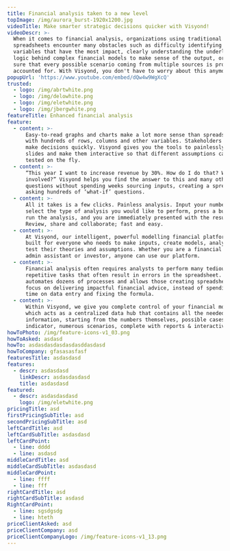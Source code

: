 ```yaml
---
title: Financial analysis taken to a new level
topImage: /img/aurora_burst-1920x1200.jpg
videoTitle: Make smarter strategic decisions quicker with Visyond!
videoDescr: >-
  When it comes to financial analysis, organizations using traditional
  spreadsheets encounter many obstacles such as difficulty identifying key
  variables that have the most impact, clearly understanding the underlying
  logic behind complex financial models to make sense of the output, or making
  sure that every possible scenario coming from multiple sources is properly
  accounted for. With Visyond, you don't have to worry about this anymore.
popupUrl: 'https://www.youtube.com/embed/dQw4w9WgXcQ'
trusted:
  - logo: /img/abrtwhite.png
  - logo: /img/delowhite.png
  - logo: /img/eletwhite.png
  - logo: /img/jbergwhite.png
featureTitle: Enhanced financial analysis
feature:
  - content: >-
      Easy-to-read graphs and charts make a lot more sense than spreadsheets
      with hundreds of rows, columns and other variables. Stakeholders need to
      make decisions quickly. Visyond gives you the tools to painlessly create
      slides and make them interactive so that different assumptions can be
      tested on the fly.
  - content: >-
      “This year I want to increase revenue by 30%. How do I do that? What is
      involved?” Visyond helps you find the answer to this and many other
      questions without spending weeks sourcing inputs, creating a spreadsheet,
      asking hundreds of ‘what-if’ questions.
  - content: >-
      All it takes is a few clicks. Painless analysis. Input your numbers,
      select the type of analysis you would like to perform, press a button to
      run the analysis, and you are immediately presented with the results.
      Review, share and collaborate; fast and easy.
  - content: >-
      At Visyond, our intelligent, powerful modelling financial platform is
      built for everyone who needs to make inputs, create models, analyse and
      test their theories and assumptions. Whether you are a financial modeller,
      admin assistant or investor, anyone can use our platform.
  - content: >-
      Financial analysis often requires analysts to perform many tedious and
      repetitive tasks that often result in errors in the spreadsheet. Visyond
      automates dozens of processes and allows those creating spreadsheets to
      focus on delivering impactful financial advice, instead of spending more
      time on data entry and fixing the formula.
  - content: >-
      Within Visyond, we give you complete control of your financial models,
      which acts as a centralized data hub that contains all the needed
      information, starting from the numbers themselves, possible cases for each
      indicator, numerous scenarios, complete with reports & interactive slides.
howToPhoto: /img/feature-icons-v1_03.png
howToAsked: asdasd
howTo: asdasdasdasdasdasddasdasd
howToCompany: gfasasasfasf
featuresTitle: asdasdasd
features:
  - descr: asdasdasd
    linkDescr: asdasdasdasd
    title: asdasdasd
featured:
  - descr: asdasdasdasd
    logo: /img/eletwhite.png
pricingTitle: asd
firstPricingSubTitle: asd
secondPricingSubTitle: asd
leftCardTitle: asd
leftCardSubTitle: asdasdasd
leftCardPoint:
  - line: dddd
  - line: asdasd
middleCardTitle: asd
middleCardSubTitle: asdasdasd
middleCardPoint:
  - line: ffff
  - line: fff
rightCardTitle: asd
rightCardSubTitle: asdasd
RightCardPoint:
  - line: sgsdgsdg
  - line: hteth
priceClientAsked: asd
priceClientCompany: asd
priceClientCompanyLogo: /img/feature-icons-v1_13.png
---
```


